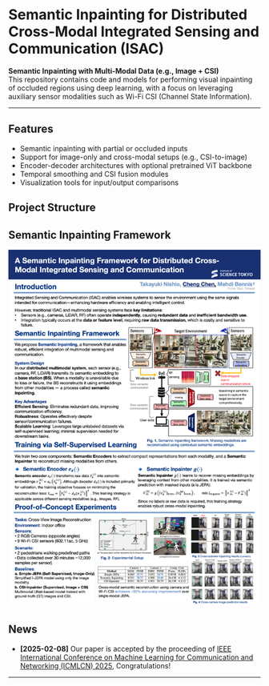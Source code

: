 # Semantic Inpainting for Distributed Cross-Modal Integrated Sensing and Communication (ISAC)

**Semantic Inpainting with Multi-Modal Data (e.g., Image + CSI)**  
This repository contains code and models for performing visual inpainting of occluded regions using deep learning, with a focus on leveraging auxiliary sensor modalities such as Wi-Fi CSI (Channel State Information).

---

## Features

- Semantic inpainting with partial or occluded inputs
- Support for image-only and cross-modal setups (e.g., CSI-to-image)
- Encoder-decoder architectures with optional pretrained ViT backbone
- Temporal smoothing and CSI fusion modules
- Visualization tools for input/output comparisons



## Project Structure


## Semantic Inpainting Framework
![semantic_inpainting_framework](Images/poster.png)


## News

- **[2025-02-08]** Our paper is accepted by the proceeding of [IEEE International Conference on Machine Learning for Communication and Networking (ICMLCN) 2025](https://icmlcn2025.ieee-icmlcn.org/), Congratulations!


---




